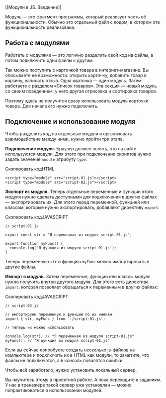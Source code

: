 [[Модули в JS. Введение]]

Модуль — это фрагмент программы, который реализует часть её функциональности. Обычно это отдельный файл с кодом, в котором эта функциональность реализована.

## Работа с модулями

Работать с модулями — это логично разделить свой код на файлы, а потом подключить одни файлы к другим.

Так можно поступить с карточкой товара в интернет-магазине. Вы описываете её возможности: открыть карточку, добавить товар в корзину, написать отзыв. Одна карточка — один модуль. Затем работаете с разделом «Список товаров». Эта секция — новый модуль со своим поведением, у него другая отрисовка и сортировка товаров.

Поэтому здесь не получится сразу использовать модуль карточки товара. Для начала его нужно подключить.

## Подключение и использование модуля

Чтобы разделить код на отдельные модули и организовать взаимодействие между ними, нужно пройти три этапа.

**Подключение модуля.** Браузер должен понять, что на сайте используются модули. Для этого при подключении скриптов нужно задать значение `module` атрибуту `type`:

Скопировать кодHTML

```
<script type="module" src="script-01.js"></script>
<script type="module" src="script-02.js"></script> 
```

**Экспорт из модуля.** Теперь отдельные переменные и функции этого модуля нужно сделать доступными для подключения в других файлах — экспортировать их. Для этого перед переменной, функцией или классом, которые нужно экспортировать, добавляют директиву `export`:

Скопировать кодJAVASCRIPT

```
// script-01.js

export const str = 'Я переменная из модуля script-01.js';

export function myFunc() {
  console.log('Я функция из модуля script-01.js');
} 
```

Теперь переменную `str` и функцию `myFunc` можно импортировать в другие файлы.

**Импорт в модуль.** Затем переменные, функции или классы модуля нужно получить внутри другого модуля. Для этого есть директива `import`, которая позволяет обращаться к переменным в других файлах:

Скопировать кодJAVASCRIPT

```
// script-02.js

// импортируем переменную и функцию по их именам
import { str, myFunc } from './script-01.js';

// теперь их можно использовать

console.log(str); // "Я переменная из модуля script-01.js"
myFunc(); // "Я функция из модуля script-01.js" 
```

Если вы сейчас попробуете создать несколько js-файлов на компьютере и подключить их в HTML как модули, то заметите, что файлы не подключатся, а в консоль повалятся ошибки.

Чтобы всё заработало, нужно установить локальный сервер.

Вы научитесь этому в проектной работе. А пока переходите к заданиям. У нас в тренажёре такой сервер уже установлен — можно попрактиковаться в использовании модулей.